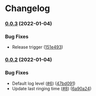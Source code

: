 # Changelog

### [0.0.3](https://www.github.com/sawadashota/unifi-doorbell-notifier/compare/v0.0.2...v0.0.3) (2022-01-04)


### Bug Fixes

* Release trigger ([151e493](https://www.github.com/sawadashota/unifi-doorbell-notifier/commit/151e493c6fd8347fc1f7f5c182a7c3bfe9ba70d2))

### [0.0.2](https://www.github.com/sawadashota/unifi-doorbell-notifier/compare/v0.0.1...v0.0.2) (2022-01-04)


### Bug Fixes

* Default log level ([#6](https://www.github.com/sawadashota/unifi-doorbell-notifier/issues/6)) ([47bd091](https://www.github.com/sawadashota/unifi-doorbell-notifier/commit/47bd091fdc01c7bf2310acd8b1ed5faf5d825f8b))
* Update last ringing time ([#8](https://www.github.com/sawadashota/unifi-doorbell-notifier/issues/8)) ([6a90a24](https://www.github.com/sawadashota/unifi-doorbell-notifier/commit/6a90a249550a511039c6c88407c4e16be9c3d906))

